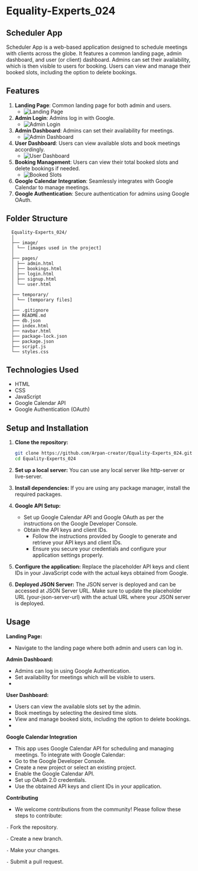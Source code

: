 # Equality-Experts_024

## Scheduler App

Scheduler App is a web-based application designed to schedule meetings with clients across the globe. It features a common landing page, admin dashboard, and user (or client) dashboard. Admins can set their availability, which is then visible to users for booking. Users can view and manage their booked slots, including the option to delete bookings.

## Features

1. **Landing Page**: Common landing page for both admin and users.
   - ![Landing Page](https://github.com/user-attachments/assets/b2a0310a-d85b-420f-b43e-1e4750accc44)
2. **Admin Login**: Admins log in with Google.
   - ![Admin Login](https://github.com/user-attachments/assets/897a5d47-858a-4575-bd62-88ea6e8a1c84)
3. **Admin Dashboard**: Admins can set their availability for meetings.
   - ![Admin Dashboard](https://github.com/user-attachments/assets/ac6a105d-5dfc-4186-ad08-8470e2320f0f)
4. **User Dashboard**: Users can view available slots and book meetings accordingly.
   - ![User Dashboard](https://github.com/user-attachments/assets/4e2294e2-60b2-49ef-8e08-a969e3f043a4)
5. **Booking Management**: Users can view their total booked slots and delete bookings if needed.
   - ![Booked Slots](https://github.com/user-attachments/assets/92fe47f1-0f53-4c7b-8c36-1cf8d1a67cff)
6. **Google Calendar Integration**: Seamlessly integrates with Google Calendar to manage meetings.
7. **Google Authentication**: Secure authentication for admins using Google OAuth.

## Folder Structure
      Equality-Experts_024/
      │
      ├── image/
      │ └── [images used in the project]
      │
      ├── pages/
      │ ├── admin.html
      │ ├── bookings.html
      │ ├── login.html
      │ ├── signup.html
      │ └── user.html
      │
      ├── temporary/
      │ └── [temporary files]
      │
      ├── .gitignore
      ├── README.md
      ├── db.json
      ├── index.html
      ├── navbar.html
      ├── package-lock.json
      ├── package.json
      ├── script.js
      └── styles.css


## Technologies Used

- HTML
- CSS
- JavaScript
- Google Calendar API
- Google Authentication (OAuth)

## Setup and Installation

1. **Clone the repository:**
   ```bash
   git clone https://github.com/Arpan-creator/Equality-Experts_024.git
   cd Equality-Experts_024
2. **Set up a local server:**
You can use any local server like http-server or live-server.

3. **Install dependencies:**
If you are using any package manager, install the required packages.

4. **Google API Setup:**
   - Set up Google Calendar API and Google OAuth as per the instructions on the Google Developer Console.
   - Obtain the API keys and client IDs.
     - Follow the instructions provided by Google to generate and retrieve your API keys and client IDs.
     - Ensure you secure your credentials and configure your application settings properly.

5. **Configure the application:**
   Replace the placeholder API keys and client IDs in your JavaScript code with the actual keys obtained from Google.

6. **Deployed JSON Server:**
   The JSON server is deployed and can be accessed at JSON Server URL. Make sure to update the placeholder URL (your-json-server-url) with the actual URL where your JSON         server is deployed.
   
## Usage
**Landing Page:**
  - Navigate to the landing page where both admin and users can log in.

**Admin Dashboard:**
  - Admins can log in using Google Authentication.
  - Set availability for meetings which will be visible to users.
  - 
**User Dashboard:**
  - Users can view the available slots set by the admin.
  - Book meetings by selecting the desired time slots.
  - View and manage booked slots, including the option to delete bookings.
  - 
**Google Calendar Integration**
  - This app uses Google Calendar API for scheduling and managing meetings. To integrate with Google Calendar:
  - Go to the Google Developer Console.
  - Create a new project or select an existing project.
  - Enable the Google Calendar API.
  - Set up OAuth 2.0 credentials.
  - Use the obtained API keys and client IDs in your application.


**Contributing**
  - We welcome contributions from the community! Please follow these steps to contribute:

 `-` Fork the repository.
 
 `-` Create a new branch.
 
 `-` Make your changes.
 
 `-` Submit a pull request.
